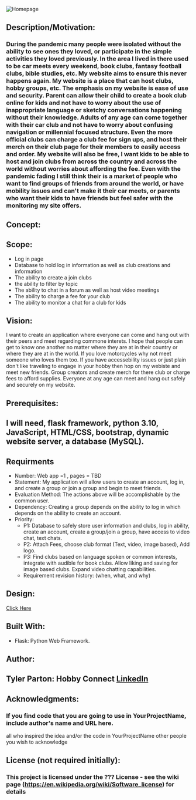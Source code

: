 ![Homepage](https://user-images.githubusercontent.com/67805799/191339780-ca6085db-944e-40cc-8eee-f362c11737d3.png)


## Description/Motivation:
### During the pandemic many people were isolated without the ability to see ones they loved, or participate in the simple activities they loved previously. In the area I lived in there used to be car meets every weekend, book clubs, fantasy football clubs, bible studies, etc. My website aims to ensure this never happens again. My website is a place that can host clubs, hobby groups, etc. The emphasis on my website is ease of use and security. Parent can allow their child to create a book club online for kids and not have to worry about the use of inappropriate language or sketchy conversations happening without their knowledge. Adults of any age can come together with their car club and not have to worry about confusing navigation or millennial focused structure. Even the more official clubs can charge a club fee for sign ups, and host their merch on their club page for their members to easily access and order. My website will also be free, I want kids to be able to host and join clubs from across the country and across the world without worries about affording the fee. Even with the pandemic fading I still think their is a market of people who want to find groups of friends from around the world, or have mobility issues and can't make it their car meets, or parents who want their kids to have friends but feel safer with the monitoring my site offers.

## Concept:
## Scope:
- Log in page
- Database to hold log in information as well as club creations and information
- The ability to create a join clubs
- the ability to filter by topic
- The ability to chat in a forum as well as host video meetings
- The ability to charge a fee for your club
- The ability to monitor a chat for a club for kids

## Vision:
  I want to create an application where everyone can come and hang out with their peers and meet regarding commone interets. I hope that people can get to know one another no matter where they are at in their country or where they are at in the world. If you love motorcycles why not meet someone who loves them too. If you have accessebility issues or just plain don't like traveling to engage in your hobby then hop on my webiste and meet new friends. Group creators and create merch for there club or charge fees to afford supplies. Everyone at any age can meet and hang out safely and securely on my website. 
## Prerequisites:
## I will need, flask framework, python 3.10, JavaScript, HTML/CSS, bootstrap, dynamic website server, a database (MySQL).
## Requirments
- Number: Web app =1 , pages = TBD
- Statement: My application will allow users to create an account, log in, and create a group or join a group and begin to meet friends.
- Evaluation Method: The actions above will be accomplishable by the common user.
- Dependency: Creating a group depends on the ability to log in which depends on the ability to create an account.
- Priority: 
   - P1: Database to safely store user information and clubs, log in ability, create an account, create a group/join a group, have access to video chat, text chats.
   - P2: Attach Fees, choose club format (Text, video, image based), Add logo.
   - P3: Find clubs based on language spoken or common interests, integrate with audible for book clubs. Allow liking and saving for image based clubs. Expand video chatting capabilities.
   - Requirement revision history: (when, what, and why)
## Design:
   <a href="https://github.com/tylerpar99/csc493-partont/blob/main/R04.design.md">Click Here</a>
## Built With:
- Flask: Python Web Framework.
## Author:
## Tyler Parton: Hobby Connect <a href="https://www.linkedin.com/in/tylerpar99/"> LinkedIn </a>
## Acknowledgments:
### If you find code that you are going to use in YourProjectName, include author's name and URL here.
all who inspired the idea and/or the code in YourProjectName
other people you wish to acknowledge
## License (not required initially):
### This project is licensed under the ??? License - see the wiki page (https://en.wikipedia.org/wiki/Software_license) for details
